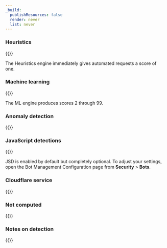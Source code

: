 ```yaml
---
_build:
  publishResources: false
  render: never
  list: never
---
```


### Heuristics

{{<render file="_bots-heuristics.md">}} 

The Heuristics engine immediately gives automated requests a score of one.

### Machine learning

{{<render file="_bots-ml.md">}}

The ML engine produces scores 2 through 99.

### Anomaly detection

{{<render file="_bots-ad.md">}}

### JavaScript detections

{{<render file="_bots-jsd.md">}}

JSD is enabled by default but completely optional. To adjust your settings, open the Bot Management Configuration page from **Security** > **Bots**.

### Cloudflare service

{{<render file="_bots-cs.md">}}

### Not computed

{{<render file="_bots-nc.md">}}

### Notes on detection

{{<render file="_bots-cookie.md">}}
